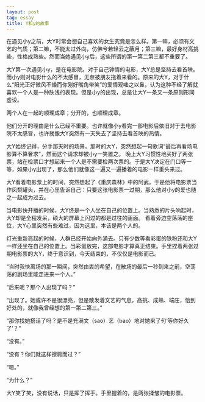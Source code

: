 ```yaml
---
layout: post
tag: essay
title: Y和y的故事
---
```

在遇见小y之前，大Y时常会想自己喜欢的女生究竟是怎么样。第一嘛，必须有文艺的气质；第二嘛，不能太过外向，仿佛兮若轻云之蔽月；第三嘛，最好身材高挑些，性格成熟些。然而当她遇见小y后，这些所谓的第一第二第三都不重要了。

大Y第一次遇见小y，是在电影院。对于自己钟情的电影，大Y总是坚持去看首映。而小y则对电影什么的不太感冒，无奈被朋友拖着来看的。原来的大Y，对于什么“阳光正好微风不燥而你刚好嘴角带笑”的爱情观嗤之以鼻，认为这种不经了解就喜欢一个人是一种肤浅的表现。但是小y的出现，总是让大Y一条又一条原则形同虚设。

两个人在一起的顺理成章；分开的，也顺理成章。

他们分开的理由是什么已经不重要。也许就像小y看完一部电影后依旧对于去电影院不太感冒，也许就像大Y突然有一天失去了坚持去看首映的热情。

大Y始终记得，分手那天时的场景。那时的大Y，突然想起一句歌词“最后再看场电影算不算奢求”，然而这个请求却被小y一笑置之。 晚上大Y习惯性地买好了两张票，站在检票口才想起来一个人是不需要检两次票的。于是大Y决定在门口等一等，如果小y出现了，那么他们就像这一遍又一遍播着的电影一样重头来过。

大Y看着电影票上的时间，突然想起了《重庆森林》中的阿武。于是他将电影票当作凤梨罐头，并在心里告诉自己：只要这张电影票一过期，那么他对小y的爱也随之一起成为过去。

当电影快开播的时候，大Y终是一个人坐在自己的位置上。当熟悉的片头响起时，大Y却是全程发呆，硕大的屏幕上闪过的都是过往的画面。 看着旁边空荡荡的座位，大Y心里突然有些难过，因为这里，本该是两个人的。

灯光重新亮起的时候，人群已经开始向外涌去。只有少数等看彩蛋的铁粉还和大Y一样还坐在自己的位置上。当彩蛋放完，这部电影才算真正结束。手里捏着两张过期电影票的大Y，终于意识到，今天结束的，不仅仅是电影而已。

“当时我快离场的那一瞬间，突然由衷的希望，在散场的最后一秒到来之前，空荡荡的剧场里能走进来一个人。”

“后来呢？那个人出现了吗？” 

“出现了。她或许不是很漂亮，但是散发着文艺的气息，高挑、成熟、端庄，恰到好处的，就像我曾经想的第一第二第三。”

“那你找她搭话了吗？是不是充满文（sao）艺（bao）地对她来了句‘等你好久了’？”

“没有。”

“没有？你们就这样擦肩而过？”

“嗯。”

“为什么？”

大Y笑了笑，没有说话，只是挥了挥手。手里握着的，是两张揉皱的电影票。